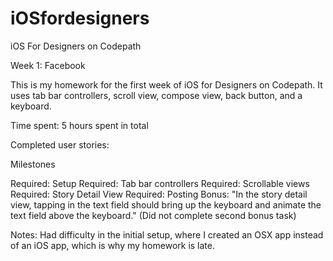 iOSfordesigners
===============

iOS For Designers on Codepath

Week 1: Facebook

This is my homework for the first week of iOS for Designers on Codepath. It uses tab bar controllers, scroll view, compose view, back button, and a keyboard.

Time spent: 5 hours spent in total

Completed user stories:

Milestones

Required: Setup
Required: Tab bar controllers
Required: Scrollable views
Required: Story Detail View
Required: Posting
Bonus: "In the story detail view, tapping in the text field should bring up the keyboard and animate the text field above the keyboard." (Did not complete second bonus task)

Notes: Had difficulty in the initial setup, where I created an OSX app instead of an iOS app, which is why my homework is late.
